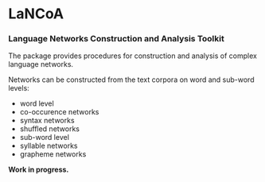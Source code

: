 # LaNCoA #

### Language Networks Construction and Analysis Toolkit ###

The package provides procedures for construction and analysis of complex language networks. 

Networks can be constructed from the text corpora on word and sub-word levels:
* word level
 * co-occurence networks 
 * syntax networks
 * shuffled networks
* sub-word level
 * syllable networks
 * grapheme networks

__Work in progress.__